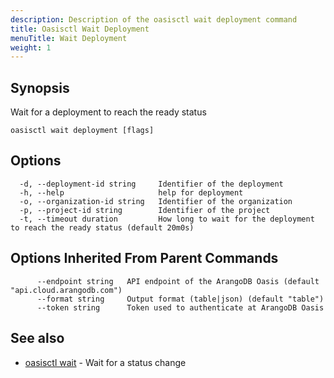 ```yaml
---
description: Description of the oasisctl wait deployment command
title: Oasisctl Wait Deployment
menuTitle: Wait Deployment
weight: 1
---
```

## Synopsis
Wait for a deployment to reach the ready status

```
oasisctl wait deployment [flags]
```

## Options
```
  -d, --deployment-id string     Identifier of the deployment
  -h, --help                     help for deployment
  -o, --organization-id string   Identifier of the organization
  -p, --project-id string        Identifier of the project
  -t, --timeout duration         How long to wait for the deployment to reach the ready status (default 20m0s)
```

## Options Inherited From Parent Commands
```
      --endpoint string   API endpoint of the ArangoDB Oasis (default "api.cloud.arangodb.com")
      --format string     Output format (table|json) (default "table")
      --token string      Token used to authenticate at ArangoDB Oasis
```

## See also
* [oasisctl wait](_index.md)	 - Wait for a status change

